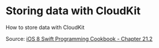 # Storing data with CloudKit
How to store data with CloudKit

Source: [iOS 8 Swift Programming Cookbook - Chapter 21.2](http://goo.gl/pvRtI8)
